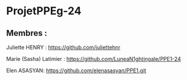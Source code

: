 # ProjetPPEg-24

## Membres :

Juliette HENRY : https://github.com/juliettehnr  

Marie (Sasha) Latimier : https://github.com/LuneaN1ghtingale/PPE1-24

Elen ASASYAN: https://github.com/elenasasyan/PPE1.git
